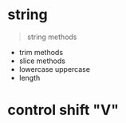 # string 
> string methods
  - trim methods 
  - slice methods 
  - lowercase uppercase
  - length 
# control shift "V"